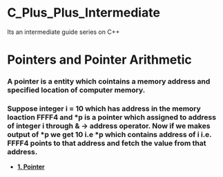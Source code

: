 # C_Plus_Plus_Intermediate
Its an intermediate guide series on C++

<h1> Pointers and Pointer Arithmetic </h1>
<h3> A pointer is a entity which cointains a memory address and specified location of computer memory. </h3>
<h3> Suppose integer i = 10 which has address in the memory loaction FFFF4 and *p is a pointer which assigned to address of integer i  through & → address operator. Now if we makes output of *p we get 10 i.e *p which contains address of i i.e. FFFF4 points to that address and fetch the value from that address. </h3> 
<ul>
  <li> <strong> <a href="https://github.com/AvinandanBose/C_Plus_Plus_Intermediate/blob/main/Pointers.cpp"> 1. Pointer</a> </strong></li>
</ul>
